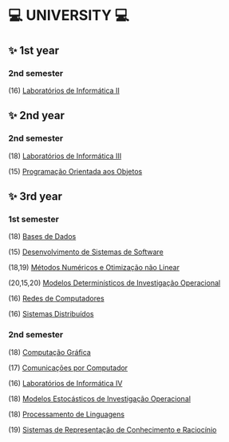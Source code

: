 # :computer: UNIVERSITY :computer:

## :sparkles: 1st year
### 2nd semester
(16) [Laboratórios de Informática II](https://github.com/rita-peixoto/uminho-lei/)

## :sparkles: 2nd year
### 2nd semester
(18) [Laboratórios de Informática III](https://github.com/rita-peixoto/uminho-lei/)

(15) [Programação Orientada aos Objetos](https://github.com/rita-peixoto/uminho-lei/)

## :sparkles: 3rd year
### 1st semester

(18) [Bases de Dados](https://github.com/rita-peixoto/uminho-lei/)

(15) [Desenvolvimento de Sistemas de Software](https://github.com/rita-peixoto/uminho-lei/)

(18,19) [Métodos Numéricos e Otimização não Linear](https://github.com/rita-peixoto/uminho-lei/)

(20,15,20) [Modelos Determinísticos de Investigação Operacional](https://github.com/rita-peixoto/uminho-lei/)

(16) [Redes de Computadores](https://github.com/rita-peixoto/uminho-lei/)

(16) [Sistemas Distribuídos](https://github.com/rita-peixoto/uminho-lei/)


### 2nd semester

(18) [Computação Gráfica](https://github.com/rita-peixoto/uminho-lei/)

(17) [Comunicações por Computador](https://github.com/rita-peixoto/uminho-lei/)

(16) [Laboratórios de Informática IV](https://github.com/rita-peixoto/uminho-lei/)

(18) [Modelos Estocásticos de Investigação Operacional](https://github.com/rita-peixoto/uminho-lei/)

(18) [Processamento de Linguagens](https://github.com/rita-peixoto/uminho-lei/)

(19) [Sistemas de Representação de Conhecimento e Raciocínio](https://github.com/rita-peixoto/uminho-lei/)








